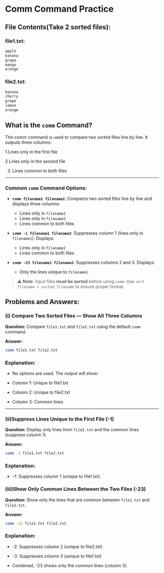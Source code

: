 # Comm Command Practice

## File Contents(Take 2 sorted files):
### file1.txt:
```bash
apple
banana
grape
mango
orange
```

### file2.txt:
```bash
banana
cherry
grape
lemon
orange
```
## What is the `comm` Command?

The comm command is used to compare two sorted files line by line. It outputs three columns:

1.Lines only in the first file

2.Lines only in the second file

3. Lines common to both files
---



### Common `comm` Command Options:

- **`comm filename1 filename2`**: Compares two sorted files line by line and displays three columns:
  - Lines only in `filename1`
  - Lines only in `filename2`
  - Lines common to both files

- **`comm -1 filename1 filename2`**: Suppresses column 1 (lines only in `filename1`). Displays:
  - Lines only in `filename2`
  - Lines common to both files

- **`comm -23 filename1 filename2`**: Suppresses columns 2 and 3. Displays:
  - Only the lines unique to `filename1`

> ⚠️ **Note**: Input files **must be sorted** before using `comm`. Use `sort filename > sorted_filename` to ensure proper format.



## Problems and Answers:

### (i) Compare Two Sorted Files — Show All Three Columns
**Question:**
Compare `file1.txt` and `file2.txt` using the default `comm` command.


**Answer:**
```bash
comm file1.txt file2.txt
```

### Explanation:

- No options are used. The output will show:

- Column 1: Unique to file1.txt

- Column 2: Unique to file2.txt

- Column 3: Common lines

---


### (ii)Suppress Lines Unique to the First File (-1)
**Question:**
Display only lines from `file2.txt` and the common lines (suppress column 1).



**Answer:**
```bash
comm -1 file1.txt file2.txt
```

### Explanation:

- -1: Suppresses column 1 (unique to file1.txt).


### (iii)Show Only Common Lines Between the Two Files (-23)
**Question:**
Show only the lines that are common between `file1.txt` and `file2.txt`.




**Answer:**
```bash
comm -23 file1.txt file2.txt
```

### Explanation:

- -2: Suppresses column 2 (unique to file2.txt)

- -3: Suppresses column 3 (unique to file1.txt)

- Combined, -23 shows only the common lines (column 3).







